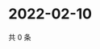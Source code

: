 # 2022-02-10

共 0 条

<!-- BEGIN WEIBO -->
<!-- 最后更新时间 Thu Feb 10 2022 14:17:03 GMT+0800 (China Standard Time) -->

<!-- END WEIBO -->
